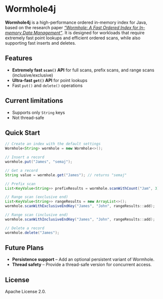 # Wormhole4j

**Wormhole4j** is a high-performance ordered in-memory index for Java, based on the research paper [*“Wormhole: A Fast Ordered Index for In-memory Data Management”*](https://dl.acm.org/doi/10.1145/3302424.3303955).
It is designed for workloads that require extremely fast point lookups and efficient ordered scans, while also supporting fast inserts and deletes.

## Features

* **Extremely fast `scan()` API** for full scans, prefix scans, and range scans (inclusive/exclusive)
* **Ultra-fast `get()` API** for point lookups
* Fast `put()` and `delete()` operations

## Current limitations

* Supports only `String` keys
* Not thread-safe

## Quick Start

```java
// Create an index with the default settings
Wormhole<String> wormhole = new Wormhole<>();

// Insert a record
wormhole.put("James", "semaj");

// Get a record
String value = wormhole.get("James"); // returns "semaj"

// Prefix scan
List<KeyValue<String>> prefixResults = wormhole.scanWithCount("Jam", 3);

// Range scan (exclusive end)
List<KeyValue<String>> rangeResults = new ArrayList<>();
wormhole.scanWithExclusiveEndKey("James", "John", rangeResults::add);

// Range scan (inclusive end)
wormhole.scanWithInclusiveEndKey("James", "John", rangeResults::add);

// Delete a record
wormhole.delete("James");
```

## Future Plans

* **Persistence support** – Add an optional persistent variant of Wormhole.
* **Thread safety** – Provide a thread-safe version for concurrent access.

## License

Apache License 2.0.
